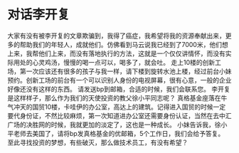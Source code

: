 # 对话李开复

大家有没有被李开复的文章欺骗到，我得了癌症，我希望将我的资源奉献出来，更多的帮助我们的年轻人，成就他们。仿佛看到马云说我已经到了7000米，他们想上来，我帮他们上来，而没有落地执行的方法，这就是一个仅仅讲情怀，而没有实际用处的心灵鸡汤，慢慢的喝一点可以，喝多了，就会吐。
走上10楼的创新工场，第一次应该还有很多的孩子与我一样，请下楼到旋转水池上楼，经过前台小妹预约。创新工场的前台有一个可以识别人身份的电视屏幕，很有心意，一般的企业好像还没有这样的东西。
请发送bp到邮箱，合适的时候，我们会联系您。
李开复是这样样子，那么作为我们的天使投资的教父徐小平同志呢？
真格基金座落在牛气冲天的国贸10楼，卡哇伊的办公室，高达上的建筑。记得进入国贸的时候一定要代身份证，不然比较麻烦，第一次知道进办公室还需要身份认证，当然在去中汇广场的决胜网的时候，我就更加的淡定了，这也是一种成长。
小妹告诉我，徐小平老师去美国了，请将bp发真格基金的优邮箱，5个工作日，我们会给予答复。
至此寻找投资的梦想，有些破灭，那么做技术员工，有没有希望？
